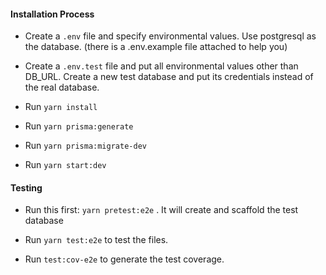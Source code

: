 #### Installation Process

* Create a `.env` file and specify environmental values. Use postgresql as the database. (there is a .env.example file attached to help you)

* Create a `.env.test` file and put all environmental values other than DB_URL. Create a new test database and put its credentials instead of the real database.

* Run `yarn install`

* Run `yarn prisma:generate`

* Run `yarn prisma:migrate-dev`

* Run `yarn start:dev`

#### Testing

* Run this first: `yarn pretest:e2e` . It will create and scaffold the test database

* Run `yarn test:e2e` to test the files.

* Run `test:cov-e2e` to generate the test coverage.

